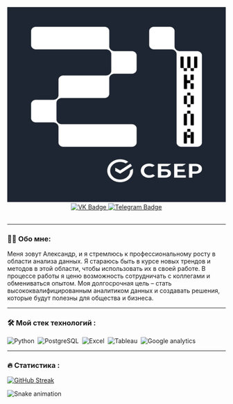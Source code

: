 <div id="header" align="center">
  <img src="https://github.com/SanchesVB/SanchesVB/blob/main/s21.png" width="1000" height="450"/>
</div>


<div id="badges" align="center">
  <a href="https://vk.com/id201653873">
    <img src="https://img.shields.io/badge/VK.com-blue?logo=VK&logoColor=white" alt="VK Badge"/>
  </a>
  <a href="https://t.me/Sanches11l11">
    <img src="https://img.shields.io/badge/Telegram-darkblue?logo=Telegram&logoColor=white" alt="Telegram Badge"/>
  </a>
</div>

<div id="badges" align="center">
  <img src="https://komarev.com/ghpvc/?username=SanchesVB&style=flat-square&color=blue" alt=""/>
</div>

---

### :man_technologist: Обо мне:

Меня зовут Александр, и я стремлюсь к профессиональному росту в области анализа данных. Я стараюсь быть в курсе новых трендов и методов в этой области, чтобы использовать их в своей работе. В процессе работы я ценю возможность сотрудничать с коллегами и обмениваться опытом. Моя долгосрочная цель – стать высококвалифицированным аналитиком данных и создавать решения, которые будут полезны для общества и бизнеса.

----
### :hammer_and_wrench: Мой стек технологий :

<div>
  <img src="https://img.shields.io/badge/Python-blue?logo=Python&logoColor=white" title="Python" alt="Python" width="150" height="50"/>&nbsp;
  <img src="https://img.shields.io/badge/PostgreSQL-darkblue?logo=PostgreSQL&logoColor=white" title="PostgreSQL" alt="PostgreSQL" width="150" height="50"/>&nbsp;
  <img src="https://img.shields.io/badge/Excel-green?" title="Excel" alt="Excel" width="150" height="50"/>&nbsp;
  <img src="https://img.shields.io/badge/Tableau-darkblue?logo=Tableau&logoColor=white" title="Tableau" alt="Tableau" width="150" height="50"/>&nbsp;
  <img src="https://img.shields.io/badge/Google%20analytics-orange?logo=google%20analytics&logoColor=white" title="Google analytics" alt="Google analytics" width="200" height="50"/>&nbsp;
</div>

---
### :fire: Статистика :
[![GitHub Streak](http://github-readme-streak-stats.herokuapp.com?user=SanchesVB&theme=dark&background=000000)](https://git.io/streak-stats)



![Snake animation](https://github.com/SanchesVB/SanchesVB/blob/output/github-contribution-grid-snake.svg)




<!--
**SanchesVB/SanchesVB** is a ✨ _special_ ✨ repository because its `README.md` (this file) appears on your GitHub profile.

Here are some ideas to get you started:

- 🔭 I’m currently working on ...
- 🌱 I’m currently learning ...
- 👯 I’m looking to collaborate on ...
- 🤔 I’m looking for help with ...
- 💬 Ask me about ...
- 📫 How to reach me: ...
- 😄 Pronouns: ...
- ⚡ Fun fact: ...
-->
